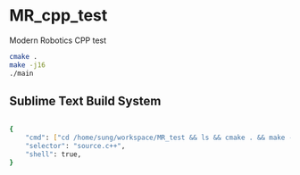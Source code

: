 # MR_cpp_test
Modern Robotics CPP test

```bash
cmake .
make -j16
./main
```
## Sublime Text Build System
```bash

{
    "cmd": ["cd /home/sung/workspace/MR_test && ls && cmake . && make -j16 && ./main"],
    "selector": "source.c++",
    "shell": true,
}

```

